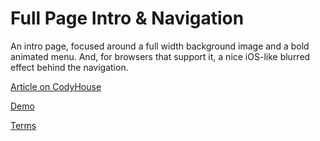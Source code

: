 Full Page Intro & Navigation
=========

An intro page, focused around a full width background image and a bold animated menu. And, for browsers that support it, a nice iOS-like blurred effect behind the navigation.

[Article on CodyHouse](http://codyhouse.co/gem/intro-page-full-width-navigation/)

[Demo](http://codyhouse.co/demo/full-page-intro-and-navigation/index.html)
 
[Terms](http://codyhouse.co/terms/)
